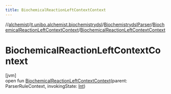 ```yaml
---
title: BiochemicalReactionLeftContextContext
---
```

//[alchemist](../../../../index.html)/[it.unibo.alchemist.biochemistrydsl](../../index.html)/[BiochemistrydslParser](../index.html)/[BiochemicalReactionLeftContextContext](index.html)/[BiochemicalReactionLeftContextContext](-biochemical-reaction-left-context-context.html)



# BiochemicalReactionLeftContextContext



[jvm]\
open fun [BiochemicalReactionLeftContextContext](-biochemical-reaction-left-context-context.html)(parent: ParserRuleContext, invokingState: [Int](https://kotlinlang.org/api/latest/jvm/stdlib/kotlin/-int/index.html))




